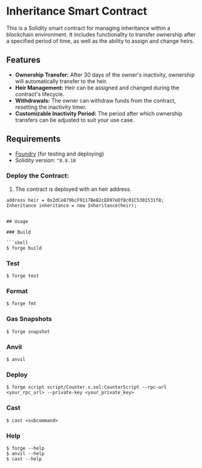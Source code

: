 # Inheritance Smart Contract

This is a Solidity smart contract for managing inheritance within a blockchain environment. It includes functionality to transfer ownership after a specified period of time, as well as the ability to assign and change heirs.

## Features

- **Ownership Transfer:** After 30 days of the owner's inactivity, ownership will automatically transfer to the heir.
- **Heir Management:** Heir can be assigned and changed during the contract's lifecycle.
- **Withdrawals:** The owner can withdraw funds from the contract, resetting the inactivity timer.
- **Customizable Inactivity Period:** The period after which ownership transfers can be adjusted to suit your use case.

## Requirements

- [Foundry](https://github.com/foundry-rs/foundry) (for testing and deploying)
- Solidity version: `^0.8.18`

### Deploy the Contract:

1. The contract is deployed with an heir address.

```solidity
address heir = 0x2dCe879bcF9117BeB2cED97eDf8c01C5301531f8;
Inheritance inheritance = new Inheritance(heir);


## Usage

### Build

```shell
$ forge build
```

### Test

```shell
$ forge test
```

### Format

```shell
$ forge fmt
```

### Gas Snapshots

```shell
$ forge snapshot
```

### Anvil

```shell
$ anvil
```

### Deploy

```shell
$ forge script script/Counter.s.sol:CounterScript --rpc-url <your_rpc_url> --private-key <your_private_key>
```

### Cast

```shell
$ cast <subcommand>
```

### Help

```shell
$ forge --help
$ anvil --help
$ cast --help
```
